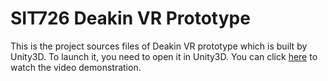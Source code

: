 # SIT726 Deakin VR Prototype

This is the project sources files of Deakin VR prototype which is built by Unity3D. To launch it, you need to open it in Unity3D.
You can click [here](https://drive.google.com/file/d/1F9zyv9mcLk4bL7FbNl8KGePH3DAYZaU_/view?usp=sharing) to watch the video demonstration.
